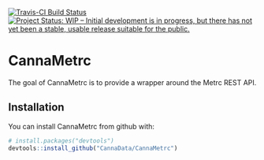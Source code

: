 
<!-- README.md is generated from README.Rmd. Please edit that file -->
[![Travis-CI Build Status](https://travis-ci.org/CannaData/CannaMetrc.svg?branch=master)](https://travis-ci.org/CannaData/CannaMetrc) [![Project Status: WIP – Initial development is in progress, but there has not yet been a stable, usable release suitable for the public.](http://www.repostatus.org/badges/latest/wip.svg)](http://www.repostatus.org/#wip)

CannaMetrc
==========

The goal of CannaMetrc is to provide a wrapper around the Metrc REST API.

Installation
------------

You can install CannaMetrc from github with:

``` r
# install.packages("devtools")
devtools::install_github("CannaData/CannaMetrc")
```

